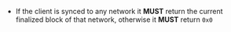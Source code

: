 * If the client is synced to any network it **MUST** return the current finalized block of that network, otherwise it **MUST** return `0x0`
